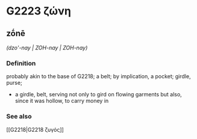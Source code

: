# G2223 ζώνη

## zṓnē

_(dzo'-nay | ZOH-nay | ZOH-nay)_

### Definition

probably akin to the base of G2218; a belt; by implication, a pocket; girdle, purse; 

- a girdle, belt, serving not only to gird on flowing garments but also, since it was hollow, to carry money in

### See also

[[G2218|G2218 ζυγός]]
